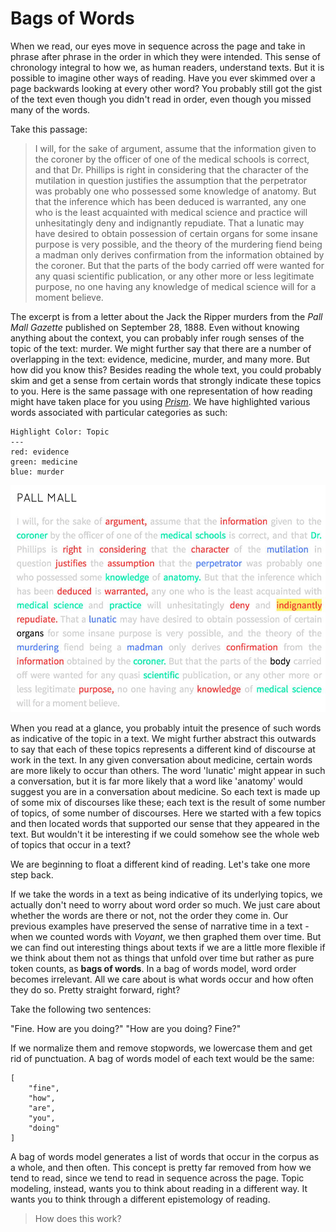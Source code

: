 # Bags of Words

When we read, our eyes move in sequence across the page and take in phrase after phrase in the order in which they were intended. This sense of chronology integral to how we, as human readers, understand texts. But it is possible to imagine other ways of reading. Have you ever skimmed over a page backwards looking at every other word? You probably still got the gist of the text even though you didn't read in order, even though you missed many of the words.

Take this passage:

> I will, for the sake of argument, assume that the information given to the coroner by the officer of one of the medical schools is correct, and that Dr. Phillips is right in considering that the character of the mutilation in question justifies the assumption that the perpetrator was probably one who possessed some knowledge of anatomy. But that the inference which has been deduced is warranted, any one who is the least acquainted with medical science and practice will unhesitatingly deny and indignantly repudiate. That a lunatic may have desired to obtain possession of certain organs for some insane purpose is very possible, and the theory of the murdering fiend being a madman only derives confirmation from the information obtained by the coroner. But that the parts of the body carried off were wanted for any quasi scientific publication, or any other more or less legitimate purpose, no one having any knowledge of medical science will for a moment believe. 

The excerpt is from a letter about the Jack the Ripper murders from the *Pall Mall Gazette* published on September 28, 1888. Even without knowing anything about the context, you can probably infer rough senses of the topic of the text: murder. We might further say that there are a number of overlapping in the text: evidence, medicine, murder, and many more. But how did you know this? Besides reading the whole text, you could probably skim and get a sense from certain words that strongly indicate these topics to you. Here is the same passage with one representation of how reading might have taken place for you using *[Prism](https://prism.scholarslab.org)*. We have highlighted various words associated with particular categories as such:

```
Highlight Color: Topic
---
red: evidence
green: medicine
blue: murder
```

![topic modeling highlights](/assets/topic-modeling/topic-modeling-highlights.jpg)

When you read at a glance, you probably intuit the presence of such words as indicative of the topic in a text. We might further abstract this outwards to say that each of these topics represents a different kind of discourse at work in the text. In any given conversation about medicine, certain words are more likely to occur than others. The word 'lunatic' might appear in such a conversation, but it is far more likely that a word like 'anatomy' would suggest you are in a conversation about medicine. So each text is made up of some mix of discourses like these; each text is the result of some number of topics, of some number of discourses. Here we started with a few topics and then located words that supported our sense that they appeared in the text. But wouldn't it be interesting if we could somehow see the whole web of topics that occur in a text?

We are beginning to float a different kind of reading. Let's take one more step back. 

If we take the words in a text as being indicative of its underlying topics, we actually don't need to worry about word order so much. We just care about whether the words are there or not, not the order they come in. Our previous examples have preserved the sense of narrative time in a text - when we counted words with *Voyant*, we then graphed them over time. But we can find out interesting things about texts if we are a little more flexible if we think about them not as things that unfold over time but rather as pure token counts, as **bags of words**. In a bag of words model, word order becomes irrelevant. All we care about is what words occur and how often they do so. Pretty straight forward, right?

Take the following two sentences:

"Fine. How are you doing?"
"How are you doing? Fine?"

If we normalize them and remove stopwords, we lowercase them and get rid of punctuation. A bag of words model of each text would be the same:

```
[
    "fine", 
    "how", 
    "are", 
    "you", 
    "doing"
]
```

A bag of words model generates a list of words that occur in the corpus as a whole, and then often. This concept is pretty far removed from how we tend to read, since we tend to read in sequence across the page. Topic modeling, instead, wants you to think about reading in a different way. It wants you to think through a different epistemology of reading. 

> How does this work?


